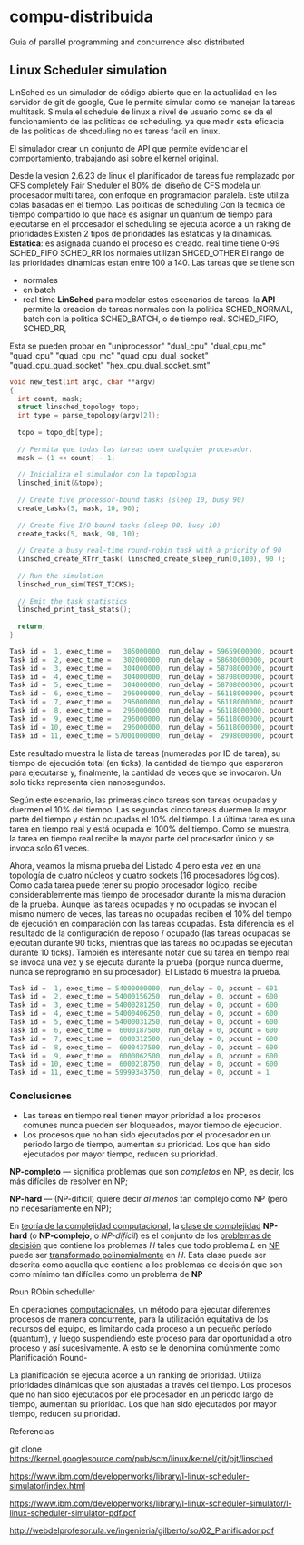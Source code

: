 # compu-distribuida
Guia of parallel programming and concurrence also distributed 
## Linux Scheduler simulation


LinSched es un simulador de código abierto que en la actualidad  en los servidor de git de google,  Que le permite simular como se manejan la tareas multitask.
Simula el schedule de linux a nivel de usuario como se da el funcionamiento de las politicas de scheduling. ya que medir esta eficacia de las politicas  de shceduling no es tareas facil en linux.

El simulador crear un conjunto de API que permite evidenciar el comportamiento, trabajando asi sobre el kernel original.

Desde la vesion 2.6.23 de linux el planificador de tareas fue remplazado por CFS completely Fair Sheduler el 80% del diseño de CFS modela un procesador multi tarea, con enfoque en programacion paralela. Este utiliza colas basadas en el tiempo.
Las politicas de scheduling
Con la tecnica de tiempo compartido lo que hace es asignar un quantum de tiempo para ejecutarse en el procesador
el  scheduling se ejecuta  acorde a un raking de prioridades 
Existen 2 tipos de prioridades las estaticas y la dinamicas.
**Estatica**: es asignada cuando el proceso es creado. real time tiene 0-99
SCHED_FIFO
SCHED_RR
los normales utilizan SHCED_OTHER
El rango de las prioridades dinamicas estan entre 100 a 140.
Las tareas que se tiene son 
* normales
* en batch
* real time
**LinSched**  para modelar estos escenarios de tareas. la **API** permite la creacion de tareas normales con la politica SCHED_NORMAL, batch con la politica SCHED_BATCH, o de tiempo real. 
SCHED_FIFO, SCHED_RR, 

Esta se pueden probar en
"uniprocessor" "dual_cpu" "dual_cpu_mc" "quad_cpu" "quad_cpu_mc" "quad_cpu_dual_socket" "quad_cpu_quad_socket" "hex_cpu_dual_socket_smt"

``` C
void new_test(int argc, char **argv)
{
  int count, mask;
  struct linsched_topology topo;
  int type = parse_topology(argv[2]);
 
  topo = topo_db[type];
 
  // Permita que todas las tareas usen cualquier procesador.
  mask = (1 << count) - 1;
 
  // Inicializa el simulador con la topoplogia 
  linsched_init(&topo);
 
  // Create five processor-bound tasks (sleep 10, busy 90)
  create_tasks(5, mask, 10, 90);
 
  // Create five I/O-bound tasks (sleep 90, busy 10)
  create_tasks(5, mask, 90, 10);
 
  // Create a busy real-time round-robin task with a priority of 90
  linsched_create_RTrr_task( linsched_create_sleep_run(0,100), 90 );
 
  // Run the simulation
  linsched_run_sim(TEST_TICKS);
 
  // Emit the task statistics
  linsched_print_task_stats();
 
  return;
}
```

``` C
Task id =  1, exec_time =   305000000, run_delay = 59659000000, pcount = 156
Task id =  2, exec_time =   302000000, run_delay = 58680000000, pcount = 154
Task id =  3, exec_time =   304000000, run_delay = 58708000000, pcount = 155
Task id =  4, exec_time =   304000000, run_delay = 58708000000, pcount = 155
Task id =  5, exec_time =   304000000, run_delay = 58708000000, pcount = 155
Task id =  6, exec_time =   296000000, run_delay = 56118000000, pcount = 177
Task id =  7, exec_time =   296000000, run_delay = 56118000000, pcount = 177
Task id =  8, exec_time =   296000000, run_delay = 56118000000, pcount = 177
Task id =  9, exec_time =   296000000, run_delay = 56118000000, pcount = 177
Task id = 10, exec_time =   296000000, run_delay = 56118000000, pcount = 177
Task id = 11, exec_time = 57001000000, run_delay =  2998000000, pcount = 61
```
Este resultado muestra la lista de tareas (numeradas por ID de tarea), su tiempo de ejecución total (en ticks), la cantidad de tiempo que esperaron para ejecutarse y, finalmente, la cantidad de veces que se invocaron.
Un solo ticks representa cien nanosegundos.

Según este escenario, las primeras cinco tareas son tareas ocupadas y duermen el 10% del tiempo. Las segundas cinco tareas duermen la mayor parte del tiempo y están ocupadas el 10% del tiempo. La última tarea es una tarea en tiempo real y está ocupada el 100% del tiempo. Como se muestra, la tarea en tiempo real recibe la mayor parte del procesador único y se invoca solo 61 veces.


Ahora, veamos la misma prueba del Listado 4 pero esta vez en una topología de cuatro núcleos y cuatro sockets (16 procesadores lógicos). Como cada tarea puede tener su propio procesador lógico, recibe considerablemente más tiempo de procesador durante la misma duración de la prueba. Aunque las tareas ocupadas y no ocupadas se invocan el mismo número de veces, las tareas no ocupadas reciben el 10% del tiempo de ejecución en comparación con las tareas ocupadas. Esta diferencia es el resultado de la configuración de reposo / ocupado (las tareas ocupadas se ejecutan durante 90 ticks, mientras que las tareas no ocupadas se ejecutan durante 10 ticks). También es interesante notar que su tarea en tiempo real se invoca una vez y se ejecuta durante la prueba (porque nunca duerme, nunca se reprogramó en su procesador). El Listado 6 muestra la prueba.

``` C
Task id =  1, exec_time = 54000000000, run_delay = 0, pcount = 601
Task id =  2, exec_time = 54000156250, run_delay = 0, pcount = 600
Task id =  3, exec_time = 54000281250, run_delay = 0, pcount = 600
Task id =  4, exec_time = 54000406250, run_delay = 0, pcount = 600
Task id =  5, exec_time = 54000031250, run_delay = 0, pcount = 600
Task id =  6, exec_time =  6000187500, run_delay = 0, pcount = 600
Task id =  7, exec_time =  6000312500, run_delay = 0, pcount = 600
Task id =  8, exec_time =  6000437500, run_delay = 0, pcount = 600
Task id =  9, exec_time =  6000062500, run_delay = 0, pcount = 600
Task id = 10, exec_time =  6000218750, run_delay = 0, pcount = 600
Task id = 11, exec_time = 59999343750, run_delay = 0, pcount = 1
```


### Conclusiones
* Las tareas en tiempo real tienen mayor prioridad  a los procesos comunes nunca pueden ser bloqueados, mayor tiempo de ejecucion.
* Los procesos que no han sido ejecutados por el procesador en un periodo largo de tiempo, aumentan su prioridad. Los que han sido ejecutados por mayor tiempo, reducen su prioridad.

**NP-completo**  — significa problemas que son  _completos_  en NP, es decir, los más difíciles de resolver en NP;

**NP-hard**  — (NP-difícil) quiere decir  _al menos_  tan complejo como NP (pero no necesariamente en NP);

En [teoría de la complejidad computacional](https://es.wikipedia.org/wiki/Complejidad_computacional "Complejidad computacional"), la [clase de complejidad](https://es.wikipedia.org/wiki/Clase_de_complejidad "Clase de complejidad")  **NP-hard** (o **NP-complejo**, o _NP-difícil_) es el conjunto de los [problemas de decisión](https://es.wikipedia.org/wiki/Problema_de_decisi%C3%B3n "Problema de decisión") que contiene los problemas _H_ tales que todo problema _L_ en [NP](https://es.wikipedia.org/wiki/NP_(clase_de_complejidad) "NP (clase de complejidad)") puede ser [transformado polinomialmente](https://es.wikipedia.org/wiki/Transformaci%C3%B3n_polinomial "Transformación polinomial") en _H_. Esta clase puede ser descrita como aquella que contiene a los problemas de decisión que son como mínimo tan difíciles como un problema de **NP**


Roun RObin scheduller

En operaciones [computacionales](https://es.wikipedia.org/wiki/Computadora "Computadora"), un método para ejecutar diferentes procesos de manera concurrente, para la utilización equitativa de los recursos del equipo, es limitando cada proceso a un pequeño período (quantum), y luego suspendiendo este proceso para dar oportunidad a otro proceso y así sucesivamente. A esto se le denomina comúnmente como Planificación Round-

La planificación se ejecuta acorde a un ranking de prioridad. Utiliza prioridades dinámicas que son ajustadas a través del tiempo. Los procesos que no han sido ejecutados por ele procesador en un periodo largo de tiempo, aumentan su prioridad. Los que han sido ejecutados por mayor tiempo, reducen su prioridad.

Referencias


git clone https://kernel.googlesource.com/pub/scm/linux/kernel/git/pjt/linsched

https://www.ibm.com/developerworks/library/l-linux-scheduler-simulator/index.html

https://www.ibm.com/developerworks/library/l-linux-scheduler-simulator/l-linux-scheduler-simulator-pdf.pdf

http://webdelprofesor.ula.ve/ingenieria/gilberto/so/02_Planificador.pdf
